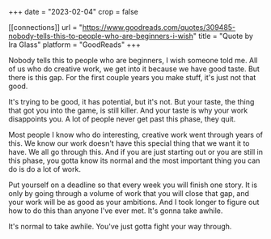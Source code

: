 +++
date = "2023-02-04"
crop = false

[[connections]]
    url = "https://www.goodreads.com/quotes/309485-nobody-tells-this-to-people-who-are-beginners-i-wish"
    title = "Quote by Ira Glass"
    platform = "GoodReads"
+++

Nobody tells this to people who are beginners, I wish someone told me. All of us who do creative work, we get into it because we have good taste. But there is this gap. For the first couple years you make stuff, it's just not that good. 

It's trying to be good, it has potential, but it's not. But your taste, the thing that got you into the game, is still killer. And your taste is why your work disappoints you. A lot of people never get past this phase, they quit. 

Most people I know who do interesting, creative work went through years of this. We know our work doesn't have this special thing that we want it to have. We all go through this. And if you are just starting out or you are still in this phase, you gotta know its normal and the most important thing you can do is do a lot of work. 

Put yourself on a deadline so that every week you will finish one story. It is only by going through a volume of work that you will close that gap, and your work will be as good as your ambitions. And I took longer to figure out how to do this than anyone I've ever met. It's gonna take awhile. 

It's normal to take awhile. You've just gotta fight your way through.